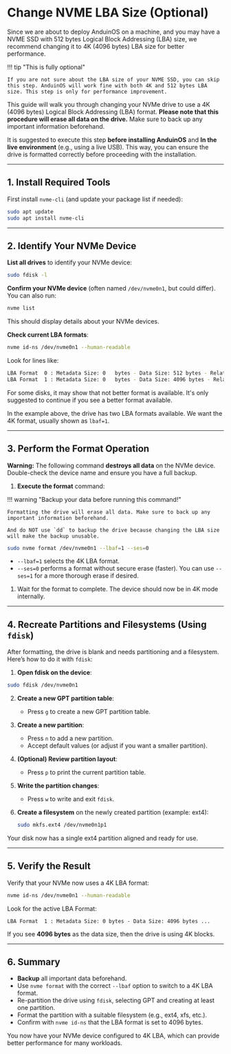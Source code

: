 # Change NVME LBA Size (Optional)

Since we are about to deploy AnduinOS on a machine, and you may have a NVME SSD with 512 bytes Logical Block Addressing (LBA) size, we recommend changing it to 4K (4096 bytes) LBA size for better performance.

!!! tip "This is fully optional"

    If you are not sure about the LBA size of your NVME SSD, you can skip this step. AnduinOS will work fine with both 4K and 512 bytes LBA size. This step is only for performance improvement.

This guide will walk you through changing your NVMe drive to use a 4K (4096 bytes) Logical Block Addressing (LBA) format. **Please note that this procedure will erase all data on the drive.** Make sure to back up any important information beforehand.

It is suggested to execute this step **before installing AnduinOS** and **In the live environment** (e.g., using a live USB). This way, you can ensure the drive is formatted correctly before proceeding with the installation.

---

## 1. Install Required Tools

First install `nvme-cli` (and update your package list if needed):

```bash
sudo apt update
sudo apt install nvme-cli
```

---

## 2. Identify Your NVMe Device

**List all drives** to identify your NVMe device:

```bash
sudo fdisk -l
```

**Confirm your NVMe device** (often named `/dev/nvme0n1`, but could differ). You can also run:

```bash
nvme list
```

This should display details about your NVMe devices.

**Check current LBA formats**:

```bash title="Check LBA Formats"
nvme id-ns /dev/nvme0n1 --human-readable
```

Look for lines like:

```bash
LBA Format  0 : Metadata Size: 0   bytes - Data Size: 512 bytes - Relative Performance: 0x2 Good (in use)
LBA Format  1 : Metadata Size: 0   bytes - Data Size: 4096 bytes - Relative Performance: 0x1 Better 
```

For some disks, it may show that not better format is available. It's only suggested to continue if you see a better format available.

In the example above, the drive has two LBA formats available. We want the 4K format, usually shown as `lbaf=1`.

---

## 3. Perform the Format Operation

**Warning:** The following command **destroys all data** on the NVMe device. Double-check the device name and ensure you have a full backup.

1. **Execute the format** command:

!!! warning "Backup your data before running this command!"

    Formatting the drive will erase all data. Make sure to back up any important information beforehand.

    And do NOT use `dd` to backup the drive because changing the LBA size will make the backup unusable.

```bash
sudo nvme format /dev/nvme0n1 --lbaf=1 --ses=0
```

- `--lbaf=1` selects the 4K LBA format.
- `--ses=0` performs a format without secure erase (faster). You can use `--ses=1` for a more thorough erase if desired.

1. Wait for the format to complete. The device should now be in 4K mode internally.

---

## 4. Recreate Partitions and Filesystems (Using `fdisk`)

After formatting, the drive is blank and needs partitioning and a filesystem. Here’s how to do it with `fdisk`:

1. **Open fdisk on the device**:

```bash
sudo fdisk /dev/nvme0n1
```

2. **Create a new GPT partition table**:
    - Press `g` to create a new GPT partition table.

3. **Create a new partition**:
    - Press `n` to add a new partition.
    - Accept default values (or adjust if you want a smaller partition).

4. **(Optional) Review partition layout**:
    - Press `p` to print the current partition table.

5. **Write the partition changes**:
    - Press `w` to write and exit `fdisk`.

6. **Create a filesystem** on the newly created partition (example: ext4):

    ```bash
    sudo mkfs.ext4 /dev/nvme0n1p1
    ```

Your disk now has a single ext4 partition aligned and ready for use.

---

## 5. Verify the Result

Verify that your NVMe now uses a 4K LBA format:

```bash
nvme id-ns /dev/nvme0n1 --human-readable
```

Look for the active LBA Format:

```
LBA Format  1 : Metadata Size: 0 bytes - Data Size: 4096 bytes ...
```

If you see **4096 bytes** as the data size, then the drive is using 4K blocks.

---

## 6. Summary

- **Backup** all important data beforehand.
- Use `nvme format` with the correct `--lbaf` option to switch to a 4K LBA format.
- Re-partition the drive using `fdisk`, selecting GPT and creating at least one partition.
- Format the partition with a suitable filesystem (e.g., ext4, xfs, etc.).
- Confirm with `nvme id-ns` that the LBA format is set to 4096 bytes.

You now have your NVMe device configured to 4K LBA, which can provide better performance for many workloads.